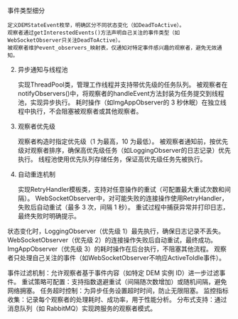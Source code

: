  事件类型细分

    定义DEMStateEvent枚举，明确区分不同状态变化（如DeadToActive）。
    观察者通过getInterestedEvents()方法声明自己关注的事件类型（如WebSocketObserver只关注DeadToActive）。
    被观察者维护event_observers_映射表，仅通知对特定事件感兴趣的观察者，避免无效通知。

2. 异步通知与线程池

    实现ThreadPool类，管理工作线程并支持带优先级的任务队列。
    被观察者在notifyObservers()中，将观察者的handleEvent方法封装为任务提交到线程池，实现异步执行。
    耗时操作（如ImgAppObserver的 3 秒休眠）在独立线程中执行，不会阻塞被观察者或其他观察者。

3. 观察者优先级

    观察者构造时指定优先级（1 为最高，10 为最低）。
    被观察者通知前，按优先级对观察者排序，确保高优先级任务（如LoggingObserver的日志记录）优先执行。
    线程池使用优先队列存储任务，保证高优先级任务先被执行。

4. 自动重连机制

    实现RetryHandler模板类，支持对任意操作的重试（可配置最大重试次数和间隔）。
    WebSocketObserver中，对可能失败的连接操作使用RetryHandler，失败后自动重试（最多 3 次，间隔 1 秒）。
    重试过程中捕获异常并打印日志，最终失败时明确提示。


状态变化时，LoggingObserver（优先级 1）最先执行，确保日志记录不丢失。
WebSocketObserver（优先级 2）的连接操作失败后自动重试，最终成功。
ImgAppObserver（优先级 3）的耗时操作在后台执行，不阻塞其他流程。
观察者只处理自己关注的事件（如WebSocketObserver不响应ActiveToIdle事件）。


事件过滤机制：允许观察者基于事件内容（如特定 DEM 实例 ID）进一步过滤事件。
重试策略可配置：支持指数退避重试（间隔随次数增加）或随机间隔，避免网络拥塞。
任务超时控制：为异步任务设置超时时间，防止无限阻塞。
监控指标收集：记录每个观察者的处理耗时、成功率，用于性能分析。
分布式支持：通过消息队列（如 RabbitMQ）实现跨服务的观察者模式。
